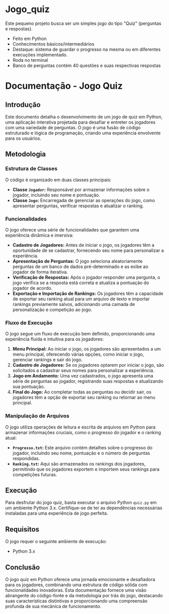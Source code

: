 # Jogo_quiz
Este pequeno projeto busca ser um simples jogo do tipo "Quiz" (perguntas e respostas).
- Feito em Python
- Conhecimentos básicos/intermediários
- Destaque: sistema de guardar o progresso na mesma ou em diferentes execuções implementado.
- Roda no terminal
- Banco de perguntas contém 40 questões e suas respectivas respostas

# Documentação - Jogo Quiz

## Introdução
Este documento detalha o desenvolvimento de um jogo de quiz em Python, uma aplicação interativa projetada para desafiar e entreter os jogadores com uma variedade de perguntas. O jogo é uma fusão de código estruturado e lógica de programação, criando uma experiência envolvente para os usuários.

## Metodologia

### Estrutura de Classes
O código é organizado em duas classes principais:

- **Classe `Jogador`:** Responsável por armazenar informações sobre o jogador, incluindo seu nome e pontuação.
- **Classe `Jogo`:** Encarregada de gerenciar as operações do jogo, como apresentar perguntas, verificar respostas e atualizar o ranking.

### Funcionalidades
O jogo oferece uma série de funcionalidades que garantem uma experiência dinâmica e imersiva:

- **Cadastro de Jogadores:** Antes de iniciar o jogo, os jogadores têm a oportunidade de se cadastrar, fornecendo seu nome para personalizar a experiência.
- **Apresentação de Perguntas:** O jogo seleciona aleatoriamente perguntas de um banco de dados pré-determinado e as exibe ao jogador de forma iterativa.
- **Verificação de Respostas:** Após o jogador responder uma pergunta, o jogo verifica se a resposta está correta e atualiza a pontuação do jogador de acordo.
- **Exportação e Importação de Rankings:** Os jogadores têm a capacidade de exportar seu ranking atual para um arquivo de texto e importar rankings previamente salvos, adicionando uma camada de personalização e competição ao jogo.

### Fluxo de Execução
O jogo segue um fluxo de execução bem definido, proporcionando uma experiência fluida e intuitiva para os jogadores:

1. **Menu Principal:** Ao iniciar o jogo, os jogadores são apresentados a um menu principal, oferecendo várias opções, como iniciar o jogo, gerenciar rankings e sair do jogo.
2. **Cadastro de Jogadores:** Se os jogadores optarem por iniciar o jogo, são solicitados a cadastrar seus nomes para personalizar a experiência.
3. **Jogo em Andamento:** Uma vez cadastrados, o jogo apresenta uma série de perguntas ao jogador, registrando suas respostas e atualizando sua pontuação.
4. **Final do Jogo:** Ao completar todas as perguntas ou decidir sair, os jogadores têm a opção de exportar seu ranking ou retornar ao menu principal.

### Manipulação de Arquivos
O jogo utiliza operações de leitura e escrita de arquivos em Python para armazenar informações cruciais, como o progresso do jogador e o ranking atual:

- **`Progresso.txt`:** Este arquivo contém detalhes sobre o progresso do jogador, incluindo seu nome, pontuação e o número de perguntas respondidas.
- **`Ranking.txt`:** Aqui são armazenados os rankings dos jogadores, permitindo que os jogadores exportem e importem seus rankings para competições futuras.

## Execução
Para desfrutar do jogo quiz, basta executar o arquivo Python `quiz.py` em um ambiente Python 3.x. Certifique-se de ter as dependências necessárias instaladas para uma experiência de jogo perfeita.

## Requisitos
O jogo requer o seguinte ambiente de execução:

- Python 3.x

## Conclusão
O jogo quiz em Python oferece uma jornada emocionante e desafiadora para os jogadores, combinando uma estrutura de código sólida com funcionalidades inovadoras. Esta documentação fornece uma visão abrangente do código-fonte e da metodologia por trás do jogo, destacando suas características distintivas e proporcionando uma compreensão profunda de sua mecânica de funcionamento.
